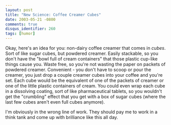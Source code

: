 ```yaml
---
layout: post
title: "New Science: Coffee Creamer Cubes"
date: 2003-05-21 -0800
comments: true
disqus_identifier: 260
tags: [humor]
---
```

Okay, here's an idea for you: non-dairy coffee creamer that comes in
*cubes*. Sort of like sugar cubes, but powdered creamer. Easily
stackable, so you don't have the "bowl full of cream containers" that
those plastic cup-like things cause you. Waste free, so you're not
wasting the paper on packets of powdered creamer. Convenient - you don't
have to scoop or pour the creamer, you just drop a couple creamer cubes
into your coffee and you're set. Each cube would be the equivalent of
one of the packets of creamer or one of the little plastic containers of
cream. You could even wrap each cube in a dissolving coating, sort of
like pharmaceutical tablets, so you wouldn't get the "crumbling" effect
that you get with a box of sugar cubes (where the last few cubes aren't
even full cubes anymore).

 I'm obviously in the wrong line of work. They should pay me to work in
a think tank and come up with brilliance like this all day.
